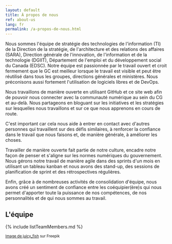 ```yaml
---
layout: default
title: À propos de nous
ref: about-us
lang: fr
permalink: /a-propos-de-nous.html
---
```


Nous sommes l'équipe de stratégie des technologies de l'information (TI) de la Direction de la stratégie, de l'architecture et des relations des affaires (SARA), Direction générale de l'innovation, de l'information et de la technologie (DGIIT), Département de l'emploi et du développement social du Canada (EDSC).
Notre équipe est passionnée par le travail ouvert et croit fermement que le GC est meilleur lorsque le travail est visible et peut être réutilisé dans tous les groupes, directions générales et ministères.
Nous préconisons aussi fortement l'utilisation de logiciels libres et de DevOps.

Nous travaillons de manière ouverte en utilisant GitHub et ce site web afin de pouvoir nous connecter avec la communauté numérique au sein du CG et au-delà.
Nous partageons en bloguant sur les initiatives et les stratégies sur lesquelles nous travaillons et sur ce que nous apprenons en cours de route.

C'est important car cela nous aide à entrer en contact avec d'autres personnes qui travaillent sur des défis similaires, à renforcer la confiance dans le travail que nous faisons et, de manière générale, à améliorer les choses.

Travailler de manière ouverte fait partie de notre culture, encadre notre façon de penser et s'aligne sur les normes numériques du gouvernement.
Nous gérons notre travail de manière agile dans des sprints d'un mois en utilisant un tableau kanban et nous avons des stand-up, des sessions de planification de sprint et des rétrospectives régulières.

Enfin, grâce à de nombreuses activités de consolidation d'équipe, nous avons créé un sentiment de confiance entre les coéquipier(ère)s qui nous permet d'apporter toute la puissance de nos compétences, de nos personnalités et de qui nous sommes au travail.

## L'équipe

{% include listTeamMembers.md %}

<!-- markdownlint-disable MD033 -->
<sup>[Image de juicy_fish](https://www.freepik.com/free-vector/avatars-circles-glyph-style_77972574.htm#query=anonymous%20profile&position=0&from_view=keyword&track=ais&uuid=eb7d2fee-d36c-4245-9e7c-2115f17ab9dc) sur Freepik</sup>